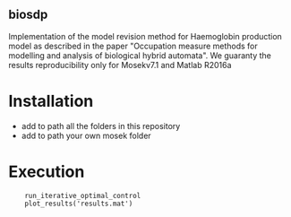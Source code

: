 ## biosdp

Implementation of the model revision method for Haemoglobin production model as described in the paper "Occupation measure methods for modelling and analysis of biological hybrid automata".
We guaranty the results reproducibility only for Mosekv7.1 and Matlab R2016a

# Installation

- add to path all the folders in this repository
- add to path your own mosek folder

# Execution

``` cd Haemoglobin' Production Implementation'/
    run_iterative_optimal_control
    plot_results('results.mat')
```

